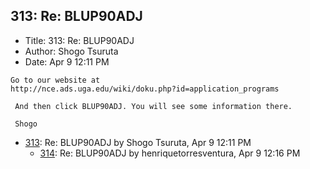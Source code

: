 ## 313: Re: BLUP90ADJ

- Title: 313: Re: BLUP90ADJ
- Author: Shogo Tsuruta
- Date: Apr 9 12:11 PM
```
Go to our website at 
http://nce.ads.uga.edu/wiki/doku.php?id=application_programs

 And then click BLUP90ADJ. You will see some information there.

 Shogo
```

- [313](0313.md): Re: BLUP90ADJ by Shogo Tsuruta, Apr 9 12:11 PM
    - [314](0314.md): Re: BLUP90ADJ by henriquetorresventura, Apr 9 12:16 PM
